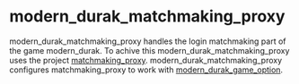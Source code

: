 # modern_durak_matchmaking_proxy
modern_durak_matchmaking_proxy handles the login matchmaking part of the game modern_durak.
To achive this modern_durak_matchmaking_proxy uses the project [matchmaking_proxy](https://github.com/werto87/matchmaking_proxy).
modern_durak_matchmaking_proxy configures matchmaking_proxy to work with [modern_durak_game_option](https://github.com/werto87/modern_durak_game_option/blob/main/modern_durak_game_option/userDefinedGameOption.hxx).
